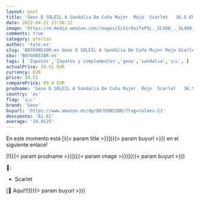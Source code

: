 ```yaml
---
layout: post
title: 'Geox D SOLEIL A Sandalia De Cuña Mujer  Rojo  Scarlet   36.5 EU'
date: 2022-04-21 23:56:12
image: 'https://m.media-amazon.com/images/I/41r8xiTeP5L._SL500_._SL400_.jpg'
comments: true
category: ofertas
author: 'tole.es'
slug: 'B07G9N538R-es Geox D SOLEIL A Sandalia De Cuña Mujer Rojo Scarlet 36.5 EU'
sku: 'B07G9N538R-es'
tags: [ 'Zapatos','Zapatos y complementos','geox','sandalia','🇪🇸', ]
actualPrice: 34.51 EUR
currency: EUR
price: 34.51
comparePrice: 89.9 EUR
prodname: 'Geox D SOLEIL A Sandalia De Cuña Mujer  Rojo  Scarlet   36.5 EU'
country: 'es'
flag: '🇪🇸'
brand: 'Geox'
buyurl: 'https://www.amazon.es/dp/B07G9N538R/?tag=tolees-21'
descuento: '61.61'
average: '34.9125'
---
```


En este momento está [{{< param title >}}]({{< param buyurl >}}) en el siguiente enlace!

[![{{< param prodname >}}]({{< param image >}})]({{< param buyurl >}})

🔎:

- Scarlet

[🛒 Aquí!!!]({{< param buyurl >}})
